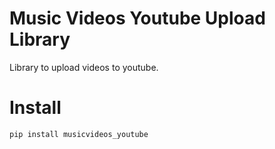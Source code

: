 # Music Videos Youtube Upload Library

Library to upload videos to youtube.


# Install
```sh
pip install musicvideos_youtube
```